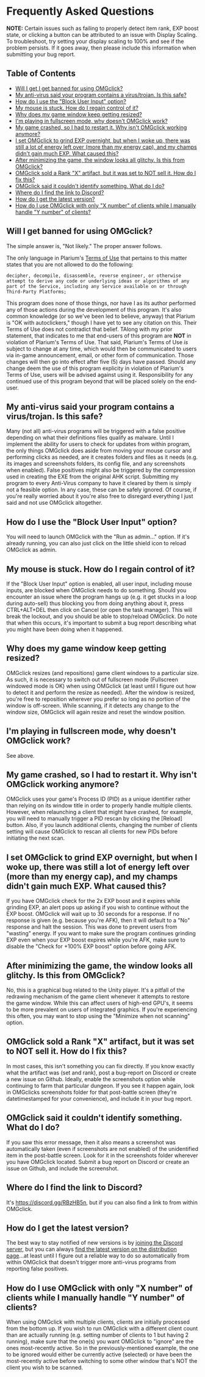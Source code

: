 # Frequently Asked Questions

**NOTE:** Certain issues such as failing to properly detect item rank, EXP boost state, or clicking a button can be attributed to an issue with Display Scaling. To troubleshoot, try setting your display scaling to 100% and see if the problem persists. If it goes away, then please include this information when submitting your bug report.

## Table of Contents

+ [Will I get I get banned for using OMGclick?](#will-i-get-banned-for-using-omgclick)
+ [My anti-virus said your program contains a virus/trojan. Is this safe?](#my-anti-virus-said-your-program-contains-a-virustrojan-is-this-safe)
+ [How do I use the "Block User Input" option?](#how-do-i-use-the-block-user-input-option)
+ [My mouse is stuck. How do I regain control of it?](#my-mouse-is-stuck-how-do-i-regain-control-of-it)
+ [Why does my game window keep getting resized?](#why-does-my-game-window-keep-getting-resized)
+ [I'm playing in fullscreen mode, why doesn't OMGclick work?](#im-playing-in-fullscreen-mode-why-doesnt-omgclick-work)
+ [My game crashed, so I had to restart it. Why isn't OMGclick working anymore?](#my-game-crashed-so-i-had-to-restart-it-why-isnt-omgclick-working-anymore)
+ [I set OMGclick to grind EXP overnight, but when I woke up, there was still a lot of energy left over (more than my energy cap), and my champs didn't gain much EXP. What caused this?](#i-set-omgclick-to-grind-exp-overnight-but-when-i-woke-up-there-was-still-a-lot-of-energy-left-over-more-than-my-energy-cap-and-my-champs-didnt-gain-much-exp-what-caused-this)
+ [After minimizing the game, the window looks all glitchy. Is this from OMGclick?](#after-minimizing-the-game-the-window-looks-all-glitchy-is-this-from-omgclick)
+ [OMGclick sold a Rank "X" artifact, but it was set to NOT sell it. How do I fix this?](#omgclick-sold-a-rank-x-artifact-but-it-was-set-to-not-sell-it-how-do-i-fix-this)
+ [OMGclick said it couldn't identify something. What do I do?](#omgclick-said-it-couldnt-identify-something-what-do-i-do)
+ [Where do I find the link to Discord?](#where-do-i-find-the-link-to-discord)
+ [How do I get the latest version?](#how-do-i-get-the-latest-version)
+ [How do I use OMGclick with only "X number" of clients while I manually handle "Y number" of clients?](#how-do-i-use-omgclick-with-only-x-number-of-clients-while-i-manually-handle-y-number-of-clients)

## Will I get banned for using OMGclick?
The simple answer is, "Not likely." The proper answer follows.

The only language in Plarium's [Terms of Use](https://plarium.com/en/terms-of-use/) that pertains to this matter states that you are not allowed to do the following:
```
decipher, decompile, disassemble, reverse engineer, or otherwise attempt to derive any code or underlying ideas or algorithms of any part of the Service, including any Service available on or through Third-Party Platforms;
```
This program does none of those things, nor have I as its author performed any of those actions during the development of this program. It's also common knowledge (or so we've been led to believe, anyway) that Plarium is "OK with autoclickers," though I have yet to see any citation on this. Their Terms of Use does not contradict that belief. TAlong with my prior statement, that indicates to me that end-users of this program are **NOT** in violation of Plarium's Terms of Use. That said, Plarium's Terms of Use *is* subject to change at any time, which would then be communicated to users via in-game announcement, email, or other form of communication. Those changes will then go into effect after five (5) days have passed. Should any change deem the use of this program explicity in violation of Plarium's Terms of Use, users will be advised against using it. Responsibility for any continued use of this program beyond that will be placed solely on the end-user.

## My anti-virus said your program contains a virus/trojan. Is this safe?
Many (not all) anti-virus programs will be triggered with a false positive depending on what their definitions files qualify as malware. Until I implement the ability for users to check for updates from within program, the only things OMGclick does aside from moving your mouse cursor and performing clicks as needed, are it creates folders and files as it needs (e.g. its images and screenshots folders, its config file, and any screenshots when enabled). False positives might also be triggered by the compression used in creating the EXE from the original AHK script. Submitting my program to every Anti-Virus company to have it cleared by them is simply not a feasible option. In any case, these can be safely ignored. Of course, if you're really worried about it you're also free to disregard everything I just said and not use OMGclick altogether. 

## How do I use the "Block User Input" option?
You will need to launch OMGclick with the "Run as admin..." option. If it's already running, you can also just click on the little shield icon to reload OMGclick as admin.

## My mouse is stuck. How do I regain control of it?
If the "Block User Input" option is enabled, all user input, including mouse inputs, are blocked when OMGclick needs to do something. Should you encounter an issue where the program hangs up (e.g. it get stucks in a loop during auto-sell) thus blocking you from doing anything about it, press CTRL+ALT+DEL then click on Cancel (or open the task manager). This will break the lockout, and you should be able to stop/reload OMGclick. Do note that when this occurs, it's important to submit a bug report describing what you might have been doing when it happened.

## Why does my game window keep getting resized?
OMGclick resizes (and repositions) game client windows to a particular size. As such, it is necessary to switch out of fullscreen mode (Fullscreen windowed mode is OK) when using OMGclick (at least until I figure out how to detect it and perform the resize as needed). After the window is resized, you're free to reposition wherever you prefer so long as no portion of the window is off-screen. While scanning, if it detects any change to the window size, OMGclick will again resize and reset the window position.

## I'm playing in fullscreen mode, why doesn't OMGclick work?
See above.

## My game crashed, so I had to restart it. Why isn't OMGclick working anymore?
OMGclick uses your game's Process ID (PID) as a unique identifier rather than relying on its window title in order to properly handle multiple clients. However, when relaunching a client that might have crashed, for example, you will need to manually trigger a PID rescan by clicking the [Reload] button. Also, if you launch additional clients, changing the number of clients setting will cause OMGclick to rescan all clients for new PIDs before initiating the next scan.

## I set OMGclick to grind EXP overnight, but when I woke up, there was still a lot of energy left over (more than my energy cap), and my champs didn't gain much EXP. What caused this?
If you have OMGclick check for the 2x EXP boost and it expires while grinding EXP, an alert pops up asking if you wish to continue without the EXP boost. OMGclick will wait up to 30 seconds for a response. If no response is given (e.g. because you're AFK), then it will default to a "No" response and halt the session. This was done to prevent users from "wasting" energy. If you want to make sure the program continues grinding EXP even when your EXP boost expires while you're AFK, make sure to disable the "Check for +100% EXP boost" option before going AFK.

## After minimizing the game, the window looks all glitchy. Is this from OMGclick?
No, this is a graphical bug related to the Unity player. It's a pitfall of the redrawing mechanism of the game client whenever it attempts to restore the game window. While this can affect users of high-end GPU's, it seems to be more prevalent on users of integrated graphics. If you're experiencing this often, you may want to stop using the "Minimize when not scanning" option.

## OMGclick sold a Rank "X" artifact, but it was set to NOT sell it. How do I fix this?
In most cases, this isn't something you can fix directly. If you know exactly what the artifact was (set and rank), post a bug-report on Discord or create a new issue on Github. Ideally, enable the screenshots option while continuing to farm that particular dungeon. If you see it happen again, look in OMGclicks screenshots folder for that post-battle screen (they're datetimestamped for your convenience), and include it in your bug report.

## OMGclick said it couldn't identify something. What do I do?
If you saw this error message, then it also means a screenshot was automatically taken (even if screenshots are not enabled) of the unidentified item in the post-battle screen. Look for it in the screenshots folder wherever you have OMGclick located. Submit a bug report on Discord or create an issue on Github, and include the screenshot.

## Where do I find the link to Discord?
It's https://discord.gg/RBzHB5n, but if you can also find a link to from within OMGclick.

## How do I get the latest version?
The best way to stay notified of new versions is by [joining the Discord server](https://discord.gg/RBzHB5n), but you can always [find the latest version on the distribution page](https://github.com/omgmarc/OMGclick-Releases)...at least until I figure out a reliable way to do so automatically from within OMGclick that doesn't trigger more anti-virus programs from reporting false positives.

## How do I use OMGclick with only "X number" of clients while I manually handle "Y number" of clients?
When using OMGclick with multiple clients, clients are initially processed from the bottom up. If you wish to run OMGclick with a different client count than are actually running (e.g. setting number of clients to 1 but having 2 running), make sure that the one(s) you want OMGclick to "ignore" are the ones most-recently active. So in the previously-mentioned example, the one to be ignored would either be currently active (selected) or have been the most-recently active before switching to some other window that's NOT the client you wish to be scanned.
